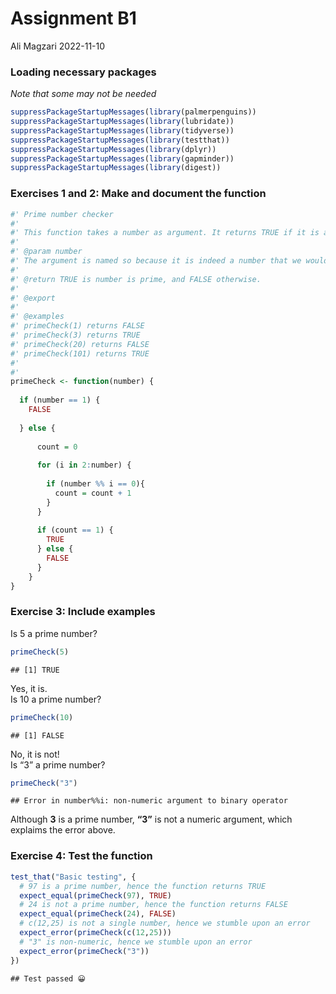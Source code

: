 Assignment B1
================
Ali Magzari
2022-11-10

### Loading necessary packages

*Note that some may not be needed*

``` r
suppressPackageStartupMessages(library(palmerpenguins))
suppressPackageStartupMessages(library(lubridate))
suppressPackageStartupMessages(library(tidyverse))
suppressPackageStartupMessages(library(testthat))
suppressPackageStartupMessages(library(dplyr))
suppressPackageStartupMessages(library(gapminder))
suppressPackageStartupMessages(library(digest))
```

### Exercises 1 and 2: Make and document the function

``` r
#' Prime number checker
#'
#' This function takes a number as argument. It returns TRUE if it is a prime number, and FALSE otherwise.
#' 
#' @param number 
#' The argument is named so because it is indeed a number that we would like to check whether it is prime or not.
#' 
#' @return TRUE is number is prime, and FALSE otherwise.
#' 
#' @export
#'
#' @examples
#' primeCheck(1) returns FALSE
#' primeCheck(3) returns TRUE
#' primeCheck(20) returns FALSE
#' primeCheck(101) returns TRUE
#' 
#' 
primeCheck <- function(number) {
  
  if (number == 1) {
    FALSE
    
  } else {
    
      count = 0
  
      for (i in 2:number) {
    
        if (number %% i == 0){
          count = count + 1
        }
      }
  
      if (count == 1) {
        TRUE
      } else {
        FALSE
      }
    }
}
```

### Exercise 3: Include examples

Is 5 a prime number?

``` r
primeCheck(5)
```

    ## [1] TRUE

Yes, it is.  
Is 10 a prime number?

``` r
primeCheck(10)
```

    ## [1] FALSE

No, it is not!  
Is “3” a prime number?

``` r
primeCheck("3")
```

    ## Error in number%%i: non-numeric argument to binary operator

Although **3** is a prime number, **“3”** is not a numeric argument,
which explaims the error above.

### Exercise 4: Test the function

``` r
test_that("Basic testing", {
  # 97 is a prime number, hence the function returns TRUE
  expect_equal(primeCheck(97), TRUE)
  # 24 is not a prime number, hence the function returns FALSE
  expect_equal(primeCheck(24), FALSE)
  # c(12,25) is not a single number, hence we stumble upon an error
  expect_error(primeCheck(c(12,25)))
  # "3" is non-numeric, hence we stumble upon an error
  expect_error(primeCheck("3"))
})
```

    ## Test passed 😀
